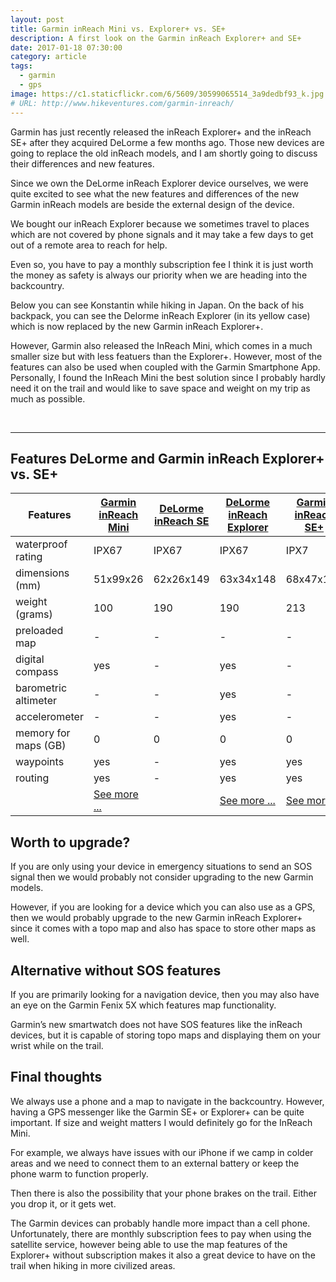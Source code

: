 ```yaml
---
layout: post
title: Garmin inReach Mini vs. Explorer+ vs. SE+
description: A first look on the Garmin inReach Explorer+ and SE+
date: 2017-01-18 07:30:00
category: article
tags:
  - garmin
  - gps
image: https://c1.staticflickr.com/6/5609/30599065514_3a9dedbf93_k.jpg
# URL: http://www.hikeventures.com/garmin-inreach/
---
```


Garmin has just recently released the inReach Explorer+ and the inReach SE+ after they acquired DeLorme a few months ago. Those new devices are going to replace the old inReach models, and I am shortly going to discuss their differences and new features.

Since we own the DeLorme inReach Explorer device ourselves, we were quite excited to see what the new features and differences of the new Garmin inReach models are beside the external design of the device.

We bought our inReach Explorer because we sometimes travel to places which are not covered by phone signals and it may take a few days to get out of a remote area to reach for help.

Even so, you have to pay a monthly subscription fee I think it is just worth the money as safety is always our priority when we are heading into the backcountry.

Below you can see Konstantin while hiking in Japan. On the back of his backpack, you can see the Delorme inReach Explorer (in its yellow case) which is now replaced by the new Garmin inReach Explorer+.

However, Garmin also released the InReach Mini, which comes in a much smaller size but with less featuers than the Explorer+. However, most of the features can also be used when coupled with the Garmin Smartphone App. Personally, I found the InReach Mini the best solution since I probably hardly need it on the trail and would like to save space and weight on my trip as much as possible.

<amp-img src="https://c1.staticflickr.com/6/5609/30599065514_3a9dedbf93_k.jpg" width="2048" height="1365" layout="responsive" alt="Garmin inReach Explorer+ and SE+ - Differences, new features and preview"></amp-img>
<br>
<!--more-->

---

<h2>Features DeLorme and Garmin inReach Explorer+ vs. SE+</h2>
<div class="table-responsive">
<table class="table">
<thead><tr><th>Features</th><th><a href="https://amzn.to/2K0Yit9" rel="nofollow">Garmin inReach Mini</a></th><th><a href="http://amzn.to/2jYe2kg" rel="nofollow">DeLorme inReach SE</a></th><th><a href="http://amzn.to/2k3sk73" rel="nofollow">DeLorme inReach Explorer</a></th><th> <a href="http://www.avantlink.com/click.php?tt=cl&mi=10248&pw=150351&url=https%3A%2F%2Fwww.rei.com%2Fproduct%2F119864%2Fgarmin-inreach-se-2-way-satellite-communicator" rel="nofollow">Garmin inReach SE+</a></th><th><a href="http://www.avantlink.com/click.php?tt=cl&mi=10248&pw=150351&url=https%3A%2F%2Fwww.rei.com%2Fproduct%2F119863%2Fgarmin-inreach-explorer-satellite-communicator" rel="nofollow">Garmin inReach Explorer+</a></th></tr></thead><tbody>
<tr><td>waterproof rating</td><td>IPX67</td><td>IPX67</td><td>IPX67</td><td>IPX7</td><td>IPX7</td></tr>
<tr><td>dimensions (mm)</td><td>51x99x26</td><td>62x26x149</td><td>63x34x148</td><td>68x47x164</td><td>68x38x164</td></tr>
<tr><td>weight (grams)</td><td>100</td><td>190</td><td>190</td><td>213</td><td>213</td></tr>
<tr><td>preloaded map</td><td>-</td><td>-</td><td>-</td><td>-</td><td>yes</td></tr>
<tr><td>digital compass</td><td>yes</td><td>-</td><td>yes</td><td>-</td><td>yes</td></tr>
<tr><td>barometric altimeter</td><td>-</td><td>-</td><td>yes</td><td>-</td><td>yes</td></tr>
<tr><td>accelerometer</td><td>-</td><td>-</td><td>yes</td><td>-</td><td>yes</td></tr>
<tr><td>memory for maps (GB)</td><td>0</td><td>0</td><td>0</td><td>0</td><td>2</td></tr>
<tr><td>waypoints</td><td>yes</td><td>-</td><td>yes</td><td>yes</td><td>yes</td></tr>
<tr><td>routing</td><td>yes</td><td>-</td><td>yes</td><td>yes</td><td>yes</td></tr>
<tr><td></td><td><a href="http://www.avantlink.com/click.php?tt=cl&merchant_id=e295c418-295a-447c-b265-734e25f82503&website_id=7d5372d8-f2b7-475c-9dd9-ac7bf6d29582&url=https%3A%2F%2Fwww.rei.com%2Fproduct%2F140110%2Fgarmin-inreach-mini-2-way-satellite-communicator" rel="nofollow" class="btn btn-danger" role="button">See more ...</a></td><td></td><td><a href="http://www.avantlink.com/click.php?tt=cl&mi=10248&pw=150351&url=https%3A%2F%2Fwww.rei.com%2Fproduct%2F119864%2Fgarmin-inreach-se-2-way-satellite-communicator" rel="nofollow" class="btn btn-danger" role="button">See more ...</a></td><td><a href="http://www.avantlink.com/click.php?tt=cl&mi=10248&pw=150351&url=https%3A%2F%2Fwww.rei.com%2Fproduct%2F119863%2Fgarmin-inreach-explorer-satellite-communicator" rel="nofollow" class="btn btn-danger" role="button">See more ...</a></td></tr>

</tbody></table>
</div>




## Worth to upgrade?
If you are only using your device in emergency situations to send an SOS signal then we would probably not consider upgrading to the new Garmin models.

However, if you are looking for a device which you can also use as a GPS, then we would probably upgrade to the new Garmin inReach Explorer+ since it comes with a topo map and also has space to store other maps as well.

## Alternative without SOS features
If you are primarily looking for a navigation device, then you may also have an eye on the Garmin Fenix 5X which features map functionality.

Garmin’s new smartwatch does not have SOS features like the inReach devices, but it is capable of storing topo maps and displaying them on your wrist while on the trail.

## Final thoughts
We always use a phone and a map to navigate in the backcountry. However, having a GPS messenger like the Garmin SE+ or Explorer+ can be quite important. If size and weight matters I would definitely go for the InReach Mini.

For example, we always have issues with our iPhone if we camp in colder areas and we need to connect them to an external battery or keep the phone warm to function properly.

Then there is also the possibility that your phone brakes on the trail. Either you drop it, or it gets wet.

The Garmin devices can probably handle more impact than a cell phone. Unfortunately, there are monthly subscription fees to pay when using the satellite service, however being able to use the map features of the Explorer+ without subscription makes it also a great device to have on the trail when hiking in more civilized areas.
